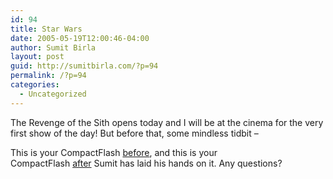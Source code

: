 ```yaml
---
id: 94
title: Star Wars
date: 2005-05-19T12:00:46-04:00
author: Sumit Birla
layout: post
guid: http://sumitbirla.com/?p=94
permalink: /?p=94
categories:
  - Uncategorized
---
```

The Revenge of the Sith opens today and I will be at the cinema for the very first show of the day! But before that, some mindless tidbit &#8211;

This is your CompactFlash [before](http://sumit-old.tampahost.net/images/cf_before.jpg), and this is your CompactFlash [after](http://sumit-old.tampahost.net/images/cf_after.jpg) Sumit has laid his hands on it. Any questions?